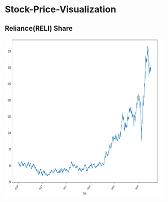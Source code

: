 # Stock-Price-Visualization

## Reliance(RELI) Share 

<img src="https://github.com/Nisargpatel16/Stock-Price-Visualization/blob/aa78cba66a67dca6eaeda9b155f43276617aaa5d/Results/CloseValuesOfLast10years.PNG" width="500" height="500">
